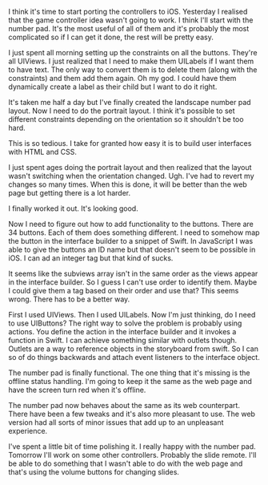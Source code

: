 I think it's time to start porting the controllers to iOS. Yesterday I realised
that the game controller idea wasn't going to work. I think I'll start with the
number pad. It's the most useful of all of them and it's probably the most
complicated so if I can get it done, the rest will be pretty easy.

I just spent all morning setting up the constraints on all the buttons. They're
all UIViews. I just realized that I need to make them UILabels if I want them to
have text. The only way to convert them is to delete them (along with the
constraints) and them add them again. Oh my god. I could have them dynamically
create a label as their child but I want to do it right.

It's taken me half a day but I've finally created the landscape number pad
layout. Now I need to do the portrait layout. I think it's possible to set
different constraints depending on the orientation so it shouldn't be too hard.

This is so tedious. I take for granted how easy it is to build user interfaces
with HTML and CSS.

I just spent ages doing the portrait layout and then realized that the layout
wasn't switching when the orientation changed. Ugh. I've had to revert my
changes so many times. When this is done, it will be better than the web page
but getting there is a lot harder.

I finally worked it out. It's looking good.

Now I need to figure out how to add functionality to the buttons. There are 34
buttons. Each of them does something different. I need to somehow map the button
in the interface builder to a snippet of Swift. In JavaScript I was able to give
the buttons an ID name but that doesn't seem to be possible in iOS. I can ad an
integer tag but that kind of sucks.

It seems like the subviews array isn't in the same order as the views appear in
the interface builder. So I guess I can't use order to identify them. Maybe I
could give them a tag based on their order and use that? This seems wrong. There
has to be a better way.

First I used UIViews. Then I used UILabels. Now I'm just thinking, do I need to
use UIButtons? The right way to solve the problem is probably using actions. You
define the action in the interface builder and it invokes a function in Swift. I
can achieve something similar with outlets though. Outlets are a way to
reference objects in the storyboard from swift. So I can so of do things
backwards and attach event listeners to the interface object.

The number pad is finally functional. The one thing that it's missing is the
offline status handling. I'm going to keep it the same as the web page and have
the screen turn red when it's offline.

The number pad now behaves about the same as its web counterpart. There have
been a few tweaks and it's also more pleasant to use. The web version had all
sorts of minor issues that add up to an unpleasant experience.

I've spent a little bit of time polishing it. I really happy with the number
pad. Tomorrow I'll work on some other controllers. Probably the slide remote.
I'll be able to do something that I wasn't able to do with the web page and
that's using the volume buttons for changing slides.
